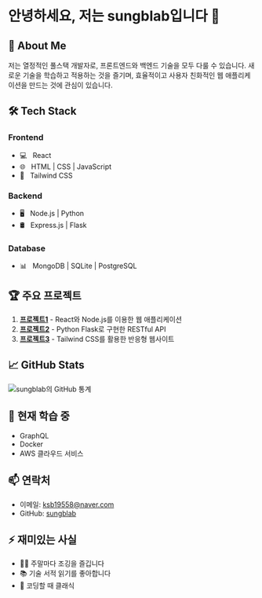 # 안녕하세요, 저는 sungblab입니다 👋

## 🚀 About Me
저는 열정적인 풀스택 개발자로, 프론트엔드와 백엔드 기술을 모두 다룰 수 있습니다. 새로운 기술을 학습하고 적용하는 것을 즐기며, 효율적이고 사용자 친화적인 웹 애플리케이션을 만드는 것에 관심이 있습니다.

## 🛠 Tech Stack
### Frontend
- 💻 &nbsp; React
- 🌐 &nbsp; HTML | CSS | JavaScript
- 🎨 &nbsp; Tailwind CSS

### Backend
- 🖥 &nbsp; Node.js | Python
- 🛢 &nbsp; Express.js | Flask

### Database
- 📊 &nbsp; MongoDB | SQLite | PostgreSQL

## 🏆 주요 프로젝트
1. [**프로젝트1**](https://github.com/sungblab/project1) - React와 Node.js를 이용한 웹 애플리케이션
2. [**프로젝트2**](https://github.com/sungblab/project2) - Python Flask로 구현한 RESTful API
3. [**프로젝트3**](https://github.com/sungblab/project3) - Tailwind CSS를 활용한 반응형 웹사이트

## 📈 GitHub Stats
![sungblab의 GitHub 통계](https://github-readme-stats.vercel.app/api?username=sungblab&show_icons=true&theme=radical)

## 🌱 현재 학습 중
- GraphQL
- Docker
- AWS 클라우드 서비스

## 📫 연락처
- 이메일: ksb19558@naver.com
- GitHub: [sungblab](https://github.com/sungblab)

## ⚡ 재미있는 사실
- 🏃‍♂️ 주말마다 조깅을 즐깁니다
- 📚 기술 서적 읽기를 좋아합니다
- 🎵 코딩할 때 클래식
